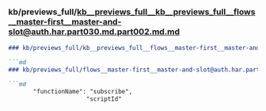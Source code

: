 ### kb/previews_full/kb__previews_full__kb__previews_full__flows__master-first__master-and-slot@auth.har.part030.md.part002.md.md

```md
### kb/previews_full/kb__previews_full__flows__master-first__master-and-slot@auth.har.part030.md.part002.md

```md
### kb/previews_full/flows__master-first__master-and-slot@auth.har.part030.md (part 002)

```md
       "functionName": "subscribe",
                      "scriptId"
```

```

```

```
